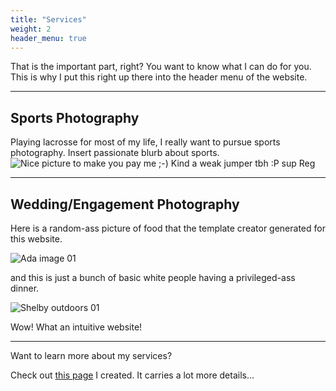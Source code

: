 ```yaml
---
title: "Services"
weight: 2
header_menu: true
---
```


That is the important part, right? You want to know what I can do for you. This is why I put this right up there into the header menu of the website.

---

## Sports Photography

Playing lacrosse for most of my life, I really want to pursue sports photography. Insert passionate blurb about sports.
![Nice picture to make you pay me ;-)](images/reggie_sports_01.jpeg)
Kind a weak jumper tbh :P sup Reg

---

## Wedding/Engagement Photography

Here is a random-ass picture of food that the template creator generated for this website.

![Ada image 01](images/ada_portrait_01.JPG)

and this is just a bunch of basic white people having a privileged-ass dinner.

![Shelby outdoors 01](images/shelby_outdoor_01.jpeg)

Wow! What an intuitive website!

---

Want to learn more about my services?

Check out [this page](services) I created. It carries a lot more details...
